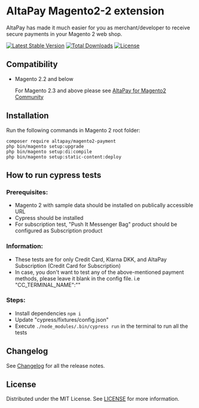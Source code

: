 # AltaPay Magento2-2 extension

AltaPay has made it much easier for you as merchant/developer to receive secure payments in your Magento 2 web shop.

[![Latest Stable Version](http://poser.pugx.org/altapay/magento2-payment/v)](https://packagist.org/packages/altapay/magento2-payment)
[![Total Downloads](http://poser.pugx.org/altapay/magento2-payment/downloads)](https://packagist.org/packages/altapay/magento2-payment)
[![License](http://poser.pugx.org/altapay/magento2-payment/license)](https://packagist.org/packages/altapay/magento2-payment)

## Compatibility
- Magento 2.2 and below

    For Magento 2.3 and above please see [AltaPay for Magento2 Community](https://github.com/AltaPay/plugin-magento2-community)

## Installation
Run the following commands in Magento 2 root folder:

    composer require altapay/magento2-payment
    php bin/magento setup:upgrade
    php bin/magento setup:di:compile
    php bin/magento setup:static-content:deploy


## How to run cypress tests

### Prerequisites:

* Magento 2 with sample data should be installed on publically accessible URL
* Cypress should be installed
* For subscription test, "Push It Messenger Bag" product should be configured as Subscription product

### Information: 

* These tests are for only Credit Card, Klarna DKK, and AltaPay Subscription (Credit Card for Subscription)
* In case, you don't want to test any of the above-mentioned payment methods, please leave it blank in the config file. i.e "CC_TERMINAL_NAME":""

### Steps:

* Install dependencies `npm i`
* Update "cypress/fixtures/config.json" 
* Execute `./node_modules/.bin/cypress run` in the terminal to run all the tests

## Changelog

See [Changelog](CHANGELOG.md) for all the release notes.

## License

Distributed under the MIT License. See [LICENSE](LICENSE) for more information.